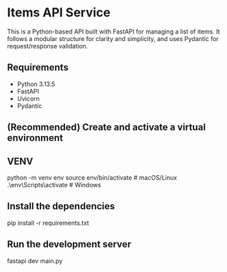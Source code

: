 # Items API Service

This is a Python-based API built with FastAPI for managing a list of items. It follows a modular structure for clarity and simplicity, and uses Pydantic for request/response validation.

## Requirements

- Python 3.13.5
- FastAPI
- Uvicorn
- Pydantic

## (Recommended) Create and activate a virtual environment

## VENV
python -m venv env
source env/bin/activate        # macOS/Linux
.\env\Scripts\activate         # Windows

## Install the dependencies
pip install -r requirements.txt

## Run the development server
fastapi dev main.py
